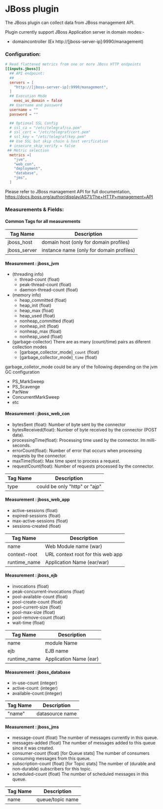 # JBoss plugin

The JBoss plugin can collect data from JBoss management API.

Plugin currently support JBoss Application server in domain modes:-

- domaincontroller  (Ex http://[jboss-server-ip]:9990/management)

### Configuration:

```toml
# Read flattened metrics from one or more JBoss HTTP endpoints
[[inputs.jboss]]
  ## API endpoint:
  ##
  servers = [
    "http://[jboss-server-ip]:9990/management",
  ]
  ## Execution Mode
	exec_as_domain = false
  ## Username and password
  username = ""
  password = ""

  ## Optional SSL Config
  # ssl_ca = "/etc/telegraf/ca.pem"
  # ssl_cert = "/etc/telegraf/cert.pem"
  # ssl_key = "/etc/telegraf/key.pem"
  ## Use SSL but skip chain & host verification
  # insecure_skip_verify = false
 ## Metric selection
  metrics =[
    "jvm",
    "web_con",
    "deployment",
    "database",
    "jms",
  ]
```

Please refer to JBoss management API for full documentation, https://docs.jboss.org/author/display/AS71/The+HTTP+management+API


### Measurements & Fields:

#### Common Tags for all measurements

Tag Name | Description
---------|------------
jboss_host | domain host (only for domain profiles)
jboss_server | instance name (only for domain profiles)



#### Measurement : jboss_jvm
  - (threading info)
    - thread-count (float)
    - peak-thread-count (float)
    - daemon-thread-count (float)
  - (memory info)
    - heap_committed (float)
    - heap_init (float)
    - heap_max (float)
    - heap_used (float)
    - nonheap_committed (float)
    - nonheap_init (float)
    - nonheap_max (float)
    - nonheap_used (float)
  - (garbage-collector)
  There are as many  (count/time) pairs as diferent collection modes
    - [garbage_collector_mode]`_count`  (float)
    - [garbage_collector_mode]`_time` (float)

garbage_colletor_mode could be any of the following depending on the jvm GC configuration   

- PS_MarkSweep
- PS_Scavenge
- ParNew
- ConcurrentMarkSweep
- etc

#### Measurement : jboss_web_con
  - bytesSent (float):	Number of byte sent by the connector
  - bytesReceived(float):	Number of byte received by the connector (POST data).
  - processingTime(float):	Processing time used by the connector. Im milli-seconds.
  - errorCount(float):	Number of error that occurs when processing requests by the connector.
  - maxTime(float):	Max time spent to process a request.
  - requestCount(float):	Number of requests processed by the connector.

  Tag Name | Description
  ---------|------------
  type | could be only "http"  or "ajp"


#### Measurement : jboss_web_app

  - active-sessions (float)
  - expired-sessions (float)
  - max-active-sessions (float)
  - sessions-created (float)


Tag Name | Description
---------|------------
name     | Web Module name (war)
context-root| URL context root for this web app
runtime_name   |  Application Name (ear/war)

#### Measurement : jboss_ejb

  - invocations (float)
  - peak-concurrent-invocations (float)
  - pool-available-count (float)
  - pool-create-count (float)
  - pool-current-size (float)
  - pool-max-size (float)
  - pool-remove-count (float)
  - wait-time (float)


Tag Name | Description
---------|------------
 name|   module Name
 ejb|    EJB name
 runtime_name|  Application Name (ear)

#### Measurement : jboss_database

  - in-use-count (integer)
  - active-count: (integer)
  - available-count:(integer)


   Tag Name | Description
   ---------|------------
    "name"|   datasource name

#### Measurement : jboss_jms

  - message-count (float)  The number of messages currently in this queue.
  - messages-added (float) The number of messages added to this queue since it was created.
  - consumer-count (float) [for Queue stats] The number of consumers consuming messages from this queue.
  - subscription-count (float) [for Topic stats] The number of (durable and non-durable) subscribers for this topic.
  - scheduled-count (float) The number of scheduled messages in this queue.


Tag Name | Description
  ---------|------------
  name|   queue/topic name
